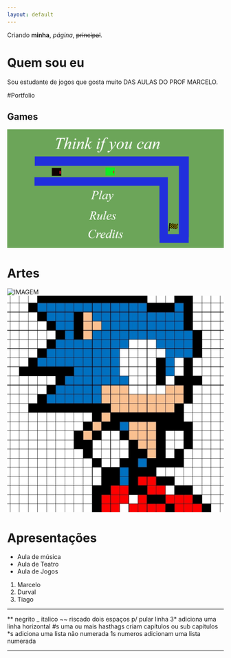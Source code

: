 ```yaml
---
layout: default
---
```


Criando **minha**, _página_, ~~principal~~.

# Quem sou eu

Sou estudante de jogos que gosta muito DAS AULAS DO PROF MARCELO.

#Portfolio

## Games

[![](Jogo1.png)](https://jefferson141.github.io/Pense%20se%20voc%C3%AA%20puder/)



# Artes

![IMAGEM](http://4.bp.blogspot.com/-97VP7e8NGkU/URkrLUZI57I/AAAAAAAAEQY/-cNg114yN1k/s1600/hulk_pixelart3_grid.png)
![](Sonic.png)

# Apresentações
* Aula de música
* Aula de Teatro
* Aula de Jogos

1. Marcelo
2. Durval
3. Tiago


* * *

** negrito
_ italico
~~ riscado
  dois espaços p/ pular linha
3* adiciona uma linha horizontal
#s uma ou mais hasthags criam capítulos ou sub capítulos
*s adiciona uma lista não numerada
1s numeros adicionam uma lista numerada

* * *




